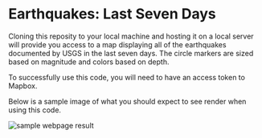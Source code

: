 # Earthquakes: Last Seven Days

Cloning this reposity to your local machine and hosting it on a local server will provide you access to a map displaying all of the earthquakes documented by USGS in the last seven days. The circle markers are sized based on magnitude and colors based on depth.

To successfully use this code, you will need to have an access token to Mapbox.

Below is a sample image of what you should expect to see render when using this code.

![sample webpage result]()